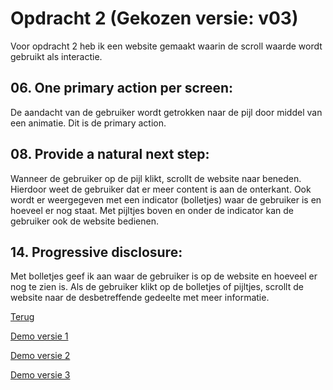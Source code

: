 # Opdracht 2 (Gekozen versie: v03)

Voor opdracht 2 heb ik een website gemaakt waarin de scroll waarde wordt gebruikt als interactie.

## 06. One primary action per screen:

De aandacht van de gebruiker wordt getrokken naar de pijl door middel van een animatie. Dit is de primary action.

## 08. Provide a natural next step:

Wanneer de gebruiker op de pijl klikt, scrollt de website naar beneden. Hierdoor weet de gebruiker dat er meer content is aan de onterkant. Ook wordt er weergegeven met een indicator (bolletjes) waar de gebruiker is en hoeveel er nog staat. Met pijltjes boven en onder de indicator kan de gebruiker ook de website bedienen.

## 14. Progressive disclosure:

Met bolletjes geef ik aan waar de gebruiker is op de website en hoeveel er nog te zien is. Als de gebruiker klikt op de bolletjes of pijltjes, scrollt de website naar de desbetreffende gedeelte met meer informatie.

[Terug](..)

[Demo versie 1](v01/)

[Demo versie 2](v02/)

[Demo versie 3](v03/)
